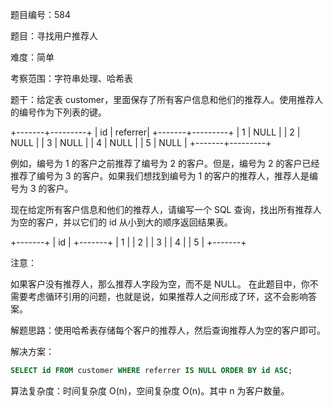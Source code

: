 题目编号：584

题目：寻找用户推荐人

难度：简单

考察范围：字符串处理、哈希表

题干：给定表 customer，里面保存了所有客户信息和他们的推荐人。使用推荐人的编号作为下列表的键。

+-------+---------+
|   id  | referrer|
+-------+---------+
|  1    |  NULL   |
|  2    |  NULL   |
|  3    |  NULL   |
|  4    |  NULL   |
|  5    |  NULL   |
+-------+---------+

例如，编号为 1 的客户之前推荐了编号为 2 的客户。但是，编号为 2 的客户已经推荐了编号为 3 的客户。如果我们想找到编号为 1 的客户的推荐人，推荐人是编号为 3 的客户。

现在给定所有客户信息和他们的推荐人，请编写一个 SQL 查询，找出所有推荐人为空的客户，并以它们的 id 从小到大的顺序返回结果表。

+-------+
|   id  |
+-------+
|  1    |
|  2    |
|  3    |
|  4    |
|  5    |
+-------+

注意：

如果客户没有推荐人，那么推荐人字段为空，而不是 NULL。
在此题目中，你不需要考虑循环引用的问题，也就是说，如果推荐人之间形成了环，这不会影响答案。

解题思路：使用哈希表存储每个客户的推荐人，然后查询推荐人为空的客户即可。

解决方案：

```sql
SELECT id FROM customer WHERE referrer IS NULL ORDER BY id ASC;
```

算法复杂度：时间复杂度 O(n)，空间复杂度 O(n)。其中 n 为客户数量。